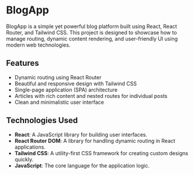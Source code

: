# BlogApp

BlogApp is a simple yet powerful blog platform built using React, React Router, and Tailwind CSS. This project is designed to showcase how to manage routing, dynamic content rendering, and user-friendly UI using modern web technologies.

## Features

- Dynamic routing using React Router
- Beautiful and responsive design with Tailwind CSS
- Single-page application (SPA) architecture
- Articles with rich content and nested routes for individual posts
- Clean and minimalistic user interface

## Technologies Used

- **React**: A JavaScript library for building user interfaces.
- **React Router DOM**: A library for handling dynamic routing in React applications.
- **Tailwind CSS**: A utility-first CSS framework for creating custom designs quickly.
- **JavaScript**: The core language for the application logic.
